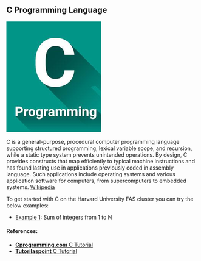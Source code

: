 ## C Programming Language
![BASH Logo](Images/c-logo.png)

C is a general-purpose, procedural computer programming language supporting structured programming, lexical variable scope, and recursion, while a static type system prevents unintended operations. By design, C provides constructs that map efficiently to typical machine instructions and has found lasting use in applications previously coded in assembly language. Such applications include operating systems and various application software for computers, from supercomputers to embedded systems. [Wikipedia](https://en.wikipedia.org/wiki/C_(programming_language))

To get started with C on the Harvard University FAS cluster you can try the below examples:

* [Example 1](Example1): Sum of integers from 1 to N

#### References:

* [**Cprogramming.com** C Tutorial](https://www.cprogramming.com/tutorial/c-tutorial.html?inl=hp)
* [**Tutorilaspoint** C Tutorial](https://www.tutorialspoint.com/cprogramming/index.htm)
